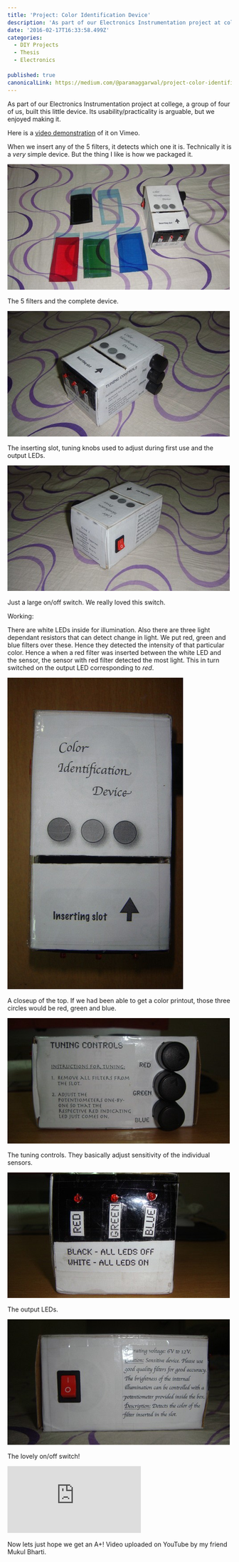 ```yaml
---
title: 'Project: Color Identification Device'
description: 'As part of our Electronics Instrumentation project at college, a group of four of us, built this little device. Its usability/practicality is arguable, but we enjoyed making it. When we insert any of…'
date: '2016-02-17T16:33:58.499Z'
categories:
  - DIY Projects
  - Thesis
  - Electronics

published: true
canonicalLink: https://medium.com/@paramaggarwal/project-color-identification-device-c05ff295718c
---
```


As part of our Electronics Instrumentation project at college, a group of four of us, built this little device. Its usability/practicality is arguable, but we enjoyed making it.

Here is a [video demonstration](http://t.umblr.com/redirect?z=http%3A%2F%2Fvimeo.com%2F11595394&t=YmMxNjQ4ZmQ4NGQxYjBlY2RmYzU3OGExYjBiNTg5ZGZjYTAxNzAzZCxsSHBWTTIycw%3D%3D) of it on Vimeo.

When we insert any of the 5 filters, it detects which one it is. Technically it is a _very_ simple device. But the thing I like is how we packaged it.

![](./asset-1.jpg)

The 5 filters and the complete device.

![](./asset-2.jpg)

The inserting slot, tuning knobs used to adjust during first use and the output LEDs.

![](./asset-3.jpg)

Just a large on/off switch. We really loved this switch.

Working:

There are white LEDs inside for illumination. Also there are three light dependant resistors that can detect change in light. We put red, green and blue filters over these. Hence they detected the intensity of that particular color. Hence a when a red filter was inserted between the white LED and the sensor, the sensor with red filter detected the most light. This in turn switched on the output LED corresponding to _red_.

![](./asset-4.jpg)

A closeup of the top. If we had been able to get a color printout, those three circles would be red, green and blue.

![](./asset-5.jpg)

The tuning controls. They basically adjust sensitivity of the individual sensors.

![](./asset-6.jpg)

The output LEDs.

![](./asset-7.jpg)

The lovely on/off switch!

<Embed src="https://www.youtube.com/embed/CO32TAsqKUs?feature=oembed" height={393} width={700} />

Now lets just hope we get an A+! Video uploaded on YouTube by my friend Mukul Bharti.
